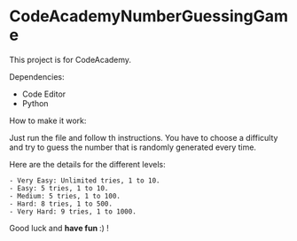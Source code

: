 # CodeAcademyNumberGuessingGame

This project is for CodeAcademy.

Dependencies:
    
  - Code Editor
  - Python
  
How to make it work:

   Just run the file and follow th instructions. You have to choose a difficulty and try to guess the number that is randomly generated every time.
  
   Here are the details for the different levels:
    
    - Very Easy: Unlimited tries, 1 to 10.
    - Easy: 5 tries, 1 to 10.
    - Medium: 5 tries, 1 to 100.
    - Hard: 8 tries, 1 to 500.
    - Very Hard: 9 tries, 1 to 1000.
    
Good luck and <b> have fun </b> :) !
